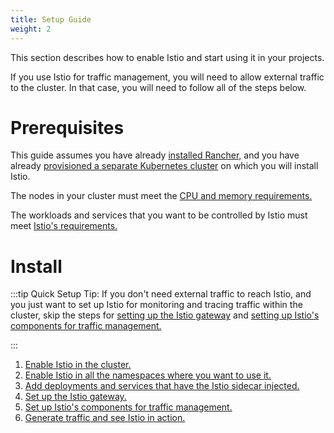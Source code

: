 ```yaml
---
title: Setup Guide
weight: 2
---
```


This section describes how to enable Istio and start using it in your projects.

If you use Istio for traffic management, you will need to allow external traffic to the cluster. In that case, you will need to follow all of the steps below.

# Prerequisites

This guide assumes you have already [installed Rancher,](installation-and-upgrade.md) and you have already [provisioned a separate Kubernetes cluster](kubernetes-clusters-in-rancher-setup.md) on which you will install Istio.

The nodes in your cluster must meet the [CPU and memory requirements.](../explanations/integrations-in-rancher/istio/cpu-and-memory-allocations.md)

The workloads and services that you want to be controlled by Istio must meet [Istio's requirements.](https://istio.io/docs/setup/additional-setup/requirements/)


# Install

:::tip Quick Setup Tip: If you don't need external traffic to reach Istio, and you just want to set up Istio for monitoring and tracing traffic within the cluster, skip the steps for [setting up the Istio gateway](../how-to-guides/advanced-user-guides/istio-setup-guide/set-up-istio-gateway.md) and [setting up Istio's components for traffic management.](../how-to-guides/advanced-user-guides/istio-setup-guide/set-up-traffic-management.md)

:::

1. [Enable Istio in the cluster.](../how-to-guides/advanced-user-guides/istio-setup-guide/enable-istio-in-cluster.md)
1. [Enable Istio in all the namespaces where you want to use it.](../how-to-guides/advanced-user-guides/istio-setup-guide/enable-istio-in-namespace.md)
1. [Add deployments and services that have the Istio sidecar injected.](../how-to-guides/advanced-user-guides/istio-setup-guide/use-istio-sidecar.md)
1. [Set up the Istio gateway. ](../how-to-guides/advanced-user-guides/istio-setup-guide/set-up-istio-gateway.md)
1. [Set up Istio's components for traffic management.](../how-to-guides/advanced-user-guides/istio-setup-guide/set-up-traffic-management.md)
1. [Generate traffic and see Istio in action.](istio/setup/view-traffic/ )
